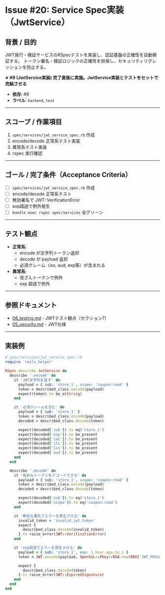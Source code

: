 # Issue #20: Service Spec実装（JwtService）

## 背景 / 目的
JWT発行・検証サービスのRSpecテストを実装し、認証基盤の正確性を自動検証する。
トークン署名・検証ロジックの正確性を担保し、セキュリティリグレッションを防止する。

**※ #9 (JwtService実装) 完了直後に実施。JwtService実装とテストをセットで完結させる**

- **依存**: #9
- **ラベル**: `backend`, `test`

---

## スコープ / 作業項目

1. `spec/services/jwt_service_spec.rb` 作成
2. encode/decode 正常系テスト実装
3. 異常系テスト実装
4. rspec 実行確認

---

## ゴール / 完了条件（Acceptance Criteria）

- [ ] `spec/services/jwt_service_spec.rb` 作成
- [ ] encode/decode 正常系テスト
- [ ] 無効署名で JWT::VerificationError
- [ ] exp超過で例外発生
- [ ] `bundle exec rspec spec/services` 全グリーン

---

## テスト観点

- **正常系**:
  - encode が文字列トークン返却
  - decode が payload 返却
  - 必須クレーム（iss, aud, exp等）が含まれる
- **異常系**:
  - 改ざんトークンで例外
  - exp 超過で例外

---

## 参照ドキュメント

- [06_testing.md](../06_testing.md) - JWTテスト観点（セクション7）
- [05_security.md](../05_security.md) - JWT仕様

---

## 実装例

```ruby
# spec/services/jwt_service_spec.rb
require 'rails_helper'

RSpec.describe JwtService do
  describe '.encode' do
    it 'JWT文字列を返す' do
      payload = { sub: 'store_1', scope: 'coupon:read' }
      token = described_class.encode(payload)
      expect(token).to be_a(String)
    end

    it '必須クレームを含む' do
      payload = { sub: 'store_1' }
      token = described_class.encode(payload)
      decoded = described_class.decode(token)

      expect(decoded['sub']).to eq('store_1')
      expect(decoded['exp']).to be_present
      expect(decoded['iat']).to be_present
      expect(decoded['jti']).to be_present
      expect(decoded['iss']).to be_present
      expect(decoded['aud']).to be_present
    end
  end

  describe '.decode' do
    it '有効なトークンをデコードできる' do
      payload = { sub: 'store_1', scope: 'coupon:read' }
      token = described_class.encode(payload)
      decoded = described_class.decode(token)

      expect(decoded['sub']).to eq('store_1')
      expect(decoded['scope']).to eq('coupon:read')
    end

    it '無効な署名でエラーを発生させる' do
      invalid_token = 'invalid.jwt.token'
      expect {
        described_class.decode(invalid_token)
      }.to raise_error(JWT::VerificationError)
    end

    it 'exp超過でエラーを発生させる' do
      payload = { sub: 'store_1', exp: 1.hour.ago.to_i }
      token = JWT.encode(payload, OpenSSL::PKey::RSA.new(ENV['JWT_PRIVATE_KEY']), 'RS256')

      expect {
        described_class.decode(token)
      }.to raise_error(JWT::ExpiredSignature)
    end
  end
end
```
